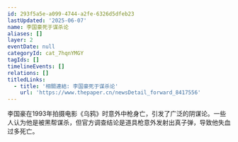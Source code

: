 ```yaml
---
id: 293f5a5e-a099-4744-a2fe-6326d5dfeb23
lastUpdated: '2025-06-07'
name: 李国豪死于谋杀论
aliases: []
layer: 2
eventDate: null
categoryId: cat_7hqnYMGY
tagIds: []
timelineEvents: []
relations: []
titledLinks:
  - title: '相關連結: 李国豪死于谋杀论'
    url: 'https://www.thepaper.cn/newsDetail_forward_8417556'
---
```

李国豪在1993年拍摄电影《乌鸦》时意外中枪身亡，引发了广泛的阴谋论。一些人认为他是被黑帮谋杀，但官方调查结论是道具枪意外发射出真子弹，导致他失血过多死亡。
